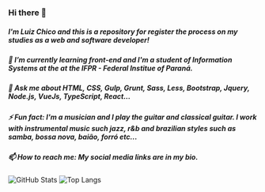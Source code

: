 ### Hi there 👋
##### I'm Luiz Chico and this is a repository for register the process on my studies as a web and software developer!
##### 🌱 I’m currently learning front-end and I'm a student of Information Systems at the at the IFPR - Federal Institue of Paraná.
##### 💬 Ask me about HTML, CSS, Gulp, Grunt, Sass, Less, Bootstrap, Jquery, Node.js, VueJs, TypeScript, React...
##### ⚡ Fun fact: I'm a musician and I play the guitar and classical guitar. I work with instrumental music such jazz, r&b and brazilian styles such as samba, bossa nova, baião, forró etc... 
##### 📫 How to reach me: My social media links are in my bio.
![GitHub Stats](https://github-readme-stats.vercel.app/api?username=luizfkm&show_icons=true&theme=dracula&include_all_commits=true&count_private=true)
![Top Langs](https://github-readme-stats.vercel.app/api/top-langs/?username=luizfkm&layout=compact&langs_count=7&theme=dracula)

<!--
**LuizFKM/LuizFKM** is a ✨ _special_ ✨ repository because its `README.md` (this file) appears on your GitHub profile.

Here are some ideas to get you started:

- 🔭 I’m currently working on ...
- 🌱 I’m currently learning ...
- 👯 I’m looking to collaborate on ...
- 🤔 I’m looking for help with ...
- 💬 Ask me about ...
- 📫 How to reach me: ...
- 😄 Pronouns: ...
- ⚡ Fun fact: ...
-->
